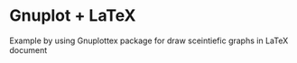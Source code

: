 # Gnuplot + LaTeX

Example by using Gnuplottex package for draw sceintiefic graphs in LaTeX document
